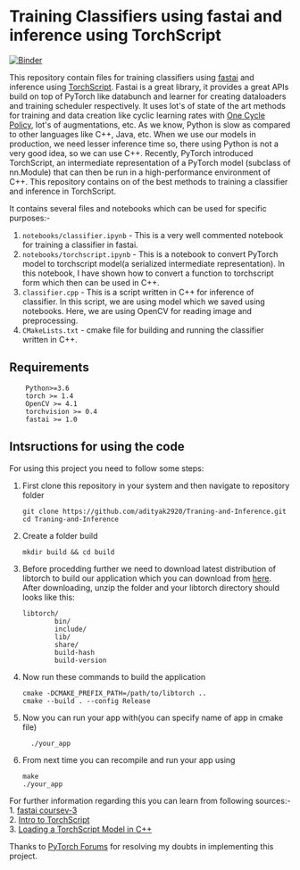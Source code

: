 # Training Classifiers using fastai and inference using TorchScript
[![Binder](https://mybinder.org/badge.svg)](https://mybinder.org/v2/gh/adityak2920/Traning-and-Inference/31c9332d52ab1f7699b33e642049a1dbf62657d9)

  This repository contain files for training classifiers using [fastai](https://www.fast.ai/) and inference using [TorchScript](https://pytorch.org/tutorials/beginner/Intro_to_TorchScript_tutorial.html). Fastai is a great library, it provides a great APIs build on top of PyTorch like databunch and learner for creating dataloaders and training scheduler respectively. It uses lot's of state of the art methods for training and data creation like cyclic learning rates with [One Cycle Policy](https://sgugger.github.io/the-1cycle-policy.html), lot's of augmentations, etc. As we know, Python is slow as compared to other languages like C++, Java, etc. When we use our models in production, we need lesser inference time so, there using Python is not a very good idea, so we can use C++. Recently, PyTorch introduced TorchScript, an intermediate representation of a PyTorch model (subclass of nn.Module) that can then be run in a high-performance environment of C++. This repository contains on of the best methods to training a classifier and inference in TorchScript.
  
  It contains several files and notebooks which can be used for specific purposes:-                                           
  1. `notebooks/classifier.ipynb` - This is a very well commented notebook for training a classifier in fastai.
  2. `notebooks/torchscript.ipynb` - This is a notebook to convert PyTorch model to torchscript model(a serialized intermediate representation). In this notebook, I have shown how to convert a function to torchscript form which then can be used in C++.
  3. `classifier.cpp` - This is a script written in C++ for inference of classifier. In this script, we are using model which we saved using notebooks. Here, we are using OpenCV for reading image and preprocessing.
  4. `CMakeLists.txt` - cmake file for building and running the classifier written in C++.
  
  
## Requirements
  ``` 
      Python>=3.6
      torch >= 1.4                                                                                                             
      OpenCV >= 4.1
      torchvision >= 0.4
      fastai >= 1.0
```

## Intsructions for using the code
  For using this project you need to follow some steps:
  
   1. First clone this repository in your system and then navigate to repository folder
    
      ``` 
      git clone https://github.com/adityak2920/Traning-and-Inference.git
      cd Traning-and-Inference
      ``` 
   2. Create a folder build 
    
      ```
      mkdir build && cd build
      ```
   3. Before procedding further we need to download latest distribution of libtorch to build our application which you can download from [here](https://pytorch.org/). After downloading, unzip the folder and your libtorch directory should looks like this:
   
      ```
      libtorch/
              bin/
              include/
              lib/
              share/
              build-hash
              build-version
      ```
   4. Now run these commands to build the application
      ```
      cmake -DCMAKE_PREFIX_PATH=/path/to/libtorch ..
      cmake --build . --config Release
      ```
      
   5. Now you can run your app with(you can specify name of app in cmake file)
      ```
        ./your_app
      ```
      
   6. From next time you can recompile and run your app using
      ```
      make
      ./your_app
      ```
      
   For further information regarding this you can learn from following sources:-                                               
      1. [fastai coursev-3](https://course.fast.ai/)                                                                             
      2. [Intro to TorchScript](https://pytorch.org/tutorials/beginner/Intro_to_TorchScript_tutorial.html)                       
      3. [Loading a TorchScript Model in C++](https://pytorch.org/tutorials/advanced/cpp_export.html)
   
   Thanks to [PyTorch Forums](https://discuss.pytorch.org/) for resolving my doubts in implementing this project.
    
    
    
